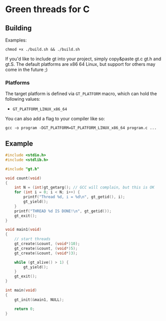 # Green threads for C

## Building

Examples:
```console
chmod +x ./build.sh && ./build.sh
```

If you'd like to include gt into your project, simply copy&paste gt.c gt.h and
gt.S. The default platforms are x86 64 Linux, but support for others may come
in the future ;)

### Platforms

The target platform is defined via `GT_PLATFORM` macro, which can hold the
following values:

- `GT_PLATFORM_LINUX_x86_64`

You can also add a flag to your compiler like so:

```console
gcc -o program -DGT_PLATFORM=GT_PLATFORM_LINUX_x86_64 program.c ...
```

## Example

```c
#include <stdio.h>
#include <stdlib.h>

#include "gt.h"

void count(void)
{
    int N = (int)gt_getarg(); // GCC will complain, but this is OK
    for (int i = 0; i < N; i++) {
        printf("Thread %d, i = %d\n", gt_getid(), i);
        gt_yield();
    }
    printf("THREAD %d IS DONE!\n", gt_getid());
    gt_exit();
}

void main1(void)
{
    // start threads
    gt_create(&count, (void*)10);
    gt_create(&count, (void*)5);
    gt_create(&count, (void*)3);

    while (gt_alive() > 1) {
        gt_yield();
    }
    gt_exit();
}

int main(void)
{
    gt_init(&main1, NULL);

    return 0;
}

```

